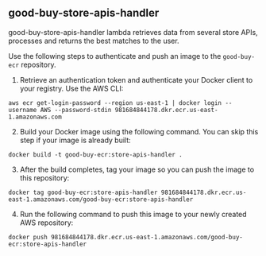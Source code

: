 ## good-buy-store-apis-handler

good-buy-store-apis-handler lambda retrieves data from several
store APIs, processes and returns the best matches to the user.

Use the following steps to authenticate and push an image to the `good-buy-ecr` repository.
1. Retrieve an authentication token and authenticate your Docker client to your registry.
Use the AWS CLI:
```
aws ecr get-login-password --region us-east-1 | docker login --username AWS --password-stdin 981684844178.dkr.ecr.us-east-1.amazonaws.com
```
2. Build your Docker image using the following command. You can skip this step if your image is already built:
```
docker build -t good-buy-ecr:store-apis-handler .
```
3. After the build completes, tag your image so you can push the image to this repository:
```
docker tag good-buy-ecr:store-apis-handler 981684844178.dkr.ecr.us-east-1.amazonaws.com/good-buy-ecr:store-apis-handler
```
4. Run the following command to push this image to your newly created AWS repository:
```
docker push 981684844178.dkr.ecr.us-east-1.amazonaws.com/good-buy-ecr:store-apis-handler
```